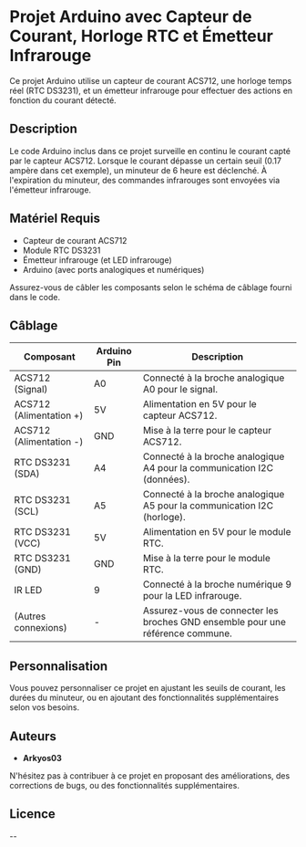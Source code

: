 # Projet Arduino avec Capteur de Courant, Horloge RTC et Émetteur Infrarouge

Ce projet Arduino utilise un capteur de courant ACS712, une horloge temps réel (RTC DS3231), et un émetteur infrarouge pour effectuer des actions en fonction du courant détecté.

## Description

Le code Arduino inclus dans ce projet surveille en continu le courant capté par le capteur ACS712. Lorsque le courant dépasse un certain seuil (0.17 ampère dans cet exemple), un minuteur de 6 heure est déclenché. À l'expiration du minuteur, des commandes infrarouges sont envoyées via l'émetteur infrarouge.

## Matériel Requis

- Capteur de courant ACS712
- Module RTC DS3231
- Émetteur infrarouge (et LED infrarouge)
- Arduino (avec ports analogiques et numériques)


Assurez-vous de câbler les composants selon le schéma de câblage fourni dans le code.
## Câblage

| Composant               | Arduino Pin | Description                                          |
|-------------------------|-------------|------------------------------------------------------|
| ACS712 (Signal)         | A0          | Connecté à la broche analogique A0 pour le signal.   |
| ACS712 (Alimentation +) | 5V          | Alimentation en 5V pour le capteur ACS712.            |
| ACS712 (Alimentation -) | GND         | Mise à la terre pour le capteur ACS712.              |
| RTC DS3231 (SDA)         | A4          | Connecté à la broche analogique A4 pour la communication I2C (données). |
| RTC DS3231 (SCL)         | A5          | Connecté à la broche analogique A5 pour la communication I2C (horloge). |
| RTC DS3231 (VCC)         | 5V          | Alimentation en 5V pour le module RTC.               |
| RTC DS3231 (GND)         | GND         | Mise à la terre pour le module RTC.                  |
| IR LED                  | 9           | Connecté à la broche numérique 9 pour la LED infrarouge. |
| (Autres connexions)      | -           | Assurez-vous de connecter les broches GND ensemble pour une référence commune. |

## Personnalisation

Vous pouvez personnaliser ce projet en ajustant les seuils de courant, les durées du minuteur, ou en ajoutant des fonctionnalités supplémentaires selon vos besoins.

## Auteurs

- **Arkyos03**

N'hésitez pas à contribuer à ce projet en proposant des améliorations, des corrections de bugs, ou des fonctionnalités supplémentaires.

## Licence

-- 
